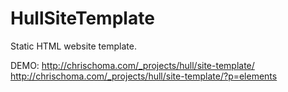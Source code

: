 HullSiteTemplate
================

Static HTML website template.

DEMO:
http://chrischoma.com/_projects/hull/site-template/<br />
http://chrischoma.com/_projects/hull/site-template/?p=elements
